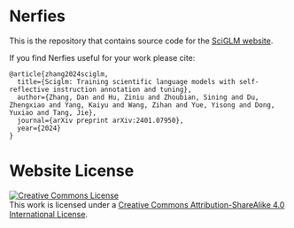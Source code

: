 # Nerfies

This is the repository that contains source code for the [SciGLM website](https://github.com/zhangdan0602/SciGLM.github.io).

If you find Nerfies useful for your work please cite:
```
@article{zhang2024sciglm,
  title={Sciglm: Training scientific language models with self-reflective instruction annotation and tuning},
  author={Zhang, Dan and Hu, Ziniu and Zhoubian, Sining and Du, Zhengxiao and Yang, Kaiyu and Wang, Zihan and Yue, Yisong and Dong, Yuxiao and Tang, Jie},
  journal={arXiv preprint arXiv:2401.07950},
  year={2024}
}
```

# Website License
<a rel="license" href="http://creativecommons.org/licenses/by-sa/4.0/"><img alt="Creative Commons License" style="border-width:0" src="https://i.creativecommons.org/l/by-sa/4.0/88x31.png" /></a><br />This work is licensed under a <a rel="license" href="http://creativecommons.org/licenses/by-sa/4.0/">Creative Commons Attribution-ShareAlike 4.0 International License</a>.
